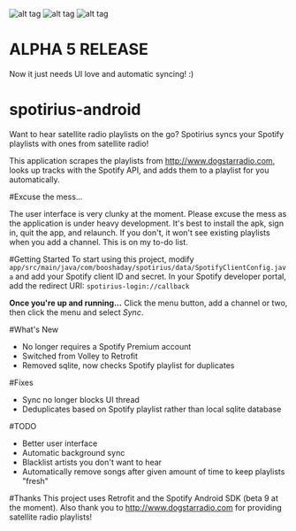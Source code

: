 ![alt tag](http://i.imgur.com/qv25PJf.png) ![alt tag](http://i.imgur.com/EuyRXGI.png) ![alt tag](http://i.imgur.com/VmcfB7o.png)

# ALPHA 5 RELEASE
Now it just needs UI love and automatic syncing! :)

# spotirius-android
Want to hear satellite radio playlists on the go? Spotirius syncs your Spotify playlists with ones from satellite radio!

This application scrapes the playlists from http://www.dogstarradio.com, looks up tracks with the Spotify API, and adds them to a playlist for you automatically.

#Excuse the mess...

The user interface is very clunky at the moment. Please excuse the mess as the application is under heavy development. It's best to install the apk, sign in, quit the app, and relaunch. If you don't, it won't see existing playlists when you add a channel. This is on my to-do list.


#Getting Started
To start using this project, modify <code>app/src/main/java/com/booshaday/spotirius/data/SpotifyClientConfig.java</code> and add your Spotify client ID and secret. In your Spotify developer portal, add the redirect URI: <code>spotirius-login://callback</code>

**Once you're up and running...**
Click the menu button, add a channel or two, then click the menu and select *Sync*.


#What's New
* No longer requires a Spotify Premium account
* Switched from Volley to Retrofit
* Removed sqlite, now checks Spotify playlist for duplicates


#Fixes
* Sync no longer blocks UI thread
* Deduplicates based on Spotify playlist rather than local sqlite database


#TODO
* Better user interface
* Automatic background sync
* Blacklist artists you don't want to hear
* Automatically remove songs after given amount of time to keep playlists "fresh"



#Thanks
This project uses Retrofit and the Spotify Android SDK (beta 9 at the moment). Also thank you to http://www.dogstarradio.com for providing satellite radio playlists!
